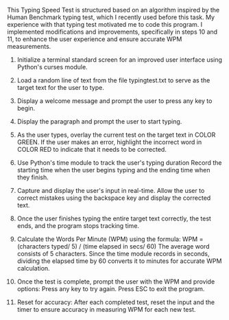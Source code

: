 This Typing Speed Test is structured based on an algorithm inspired by the Human Benchmark typing test, which 
I recently used before this task. My experience with that typing test motivated me to code this program. I implemented modifications and improvements, specifically in steps 10 and 11, to enhance the user experience and ensure accurate WPM measurements.

1. Initialize a terminal standard screen for an improved user interface using Python's curses module.

2. Load a random line of text from the file typingtest.txt to serve as the target text for the user to type.

3. Display a welcome message and prompt the user to press any key to begin.

4. Display the paragraph and prompt the user to start typing.  

5. As the user types, overlay the current test on the target text in COLOR GREEN. If the user makes an error, highlight the incorrect word in COLOR RED to indicate that it needs to be corrected.

6.  Use Python's time module to track the user's typing duration 
Record the starting time when the user begins typing and the ending time when they finish.

7.  Capture and display the user's input in real-time. 
Allow the user to correct mistakes using the backspace key and display the corrected text.

8. Once the user finishes typing the entire target text correctly, the test ends, and the program stops tracking time.

9. Calculate the Words Per Minute (WPM) using the formula:
WPM = (characters typed/ 5) / (time elapsed in secs/ 60)
The average word consists of 5 characters. Since the time module records in seconds, dividing the elapsed time by 60 converts it to minutes for accurate WPM calculation.

10. Once the test is complete, prompt the user with the WPM and provide options:
Press any key to try again.
Press ESC to exit the program.

11. Reset for accuracy: After each completed test, reset the input and the timer to ensure accuracy in measuring WPM for each new test.